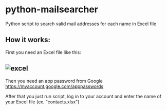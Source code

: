 # python-mailsearcher
Python script to search valid mail addresses for each name in Excel file

## How it works:
First you need an Excel file like this:
## ![excel](https://i.imgur.com/2N7s6OA.png)
Then you need an app password from Google https://myaccount.google.com/apppasswords

After that you just run script, log in to your account and enter the name of your Excel file (ex. "contacts.xlsx")
